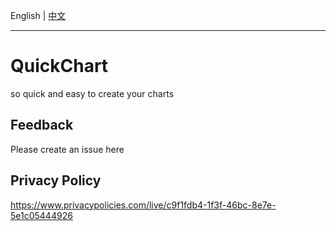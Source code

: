 
English | [中文](https://github.com/CCY0122/QuickChart/blob/main/README-ZH.md)

---

# QuickChart

so quick and easy to create your charts

## Feedback
Please create an issue here

## Privacy Policy
https://www.privacypolicies.com/live/c9f1fdb4-1f3f-46bc-8e7e-5e1c05444926

